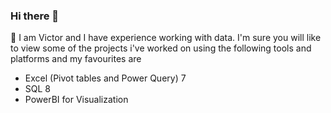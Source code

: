 ### Hi there 👋

💬 I am Victor and I have experience working with data. 
I'm sure you will like to view some of the projects i've worked on using the following tools and platforms and my favourites are  

* Excel (Pivot tables and Power Query) 7 
* SQL 8 
* PowerBI for Visualization

